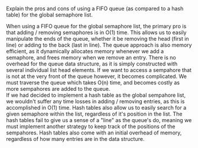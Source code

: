  Explain the pros and cons of using a FIFO queue (as compared to a hash table) for the global semaphore list.
 
 
 When using a FIFO queue for the global semaphore list, the primary pro is that adding / removing semaphores is in O(1) time.
 This allows us to easily manipulate the ends of the queue, whether it be removing the head (first in line) or adding to the back (last in line).
 The queue approach is also memory efficient, as it dynamically allocates memory whenever we add a semaphore, and frees memory when we remove an entry.
 There is no overhead for the queue data structure, as it is simply constructed with several individual list head elements.
 If we want to access a sempahore that is not at the very front of the queue however, it becomes complicated.  We must traverse
 the queue which takes O(n) time, and becomes costly as more sempahores are added to the queue.  
 If we had decided to implement a hash table as the global sempahore list, we wouldn't suffer any time losses in adding / removing entries,
 as this is accomplished in O(1) time.  Hash tables also allow us to easily search for a given semaphore within the list, regardless of it's position in the list.
 The hash tables fail to give us a sense of a "line" as the queue's do, meaning we must implement another strategy to keep track of the positions of the sempahores.
 Hash tables also come with an initial overhead of memory, regardless of how many entries are in the data structure.
 
 
